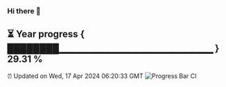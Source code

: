 ### Hi there 👋
⏳ Year progress { ████████▁▁▁▁▁▁▁▁▁▁▁▁▁▁▁▁▁▁▁▁▁▁ } 29.31 %
---
⏰ Updated on Wed, 17 Apr 2024 06:20:33 GMT
![Progress Bar CI](https://github.com/liununu/liununu/workflows/Progress%20Bar%20CI/badge.svg)
